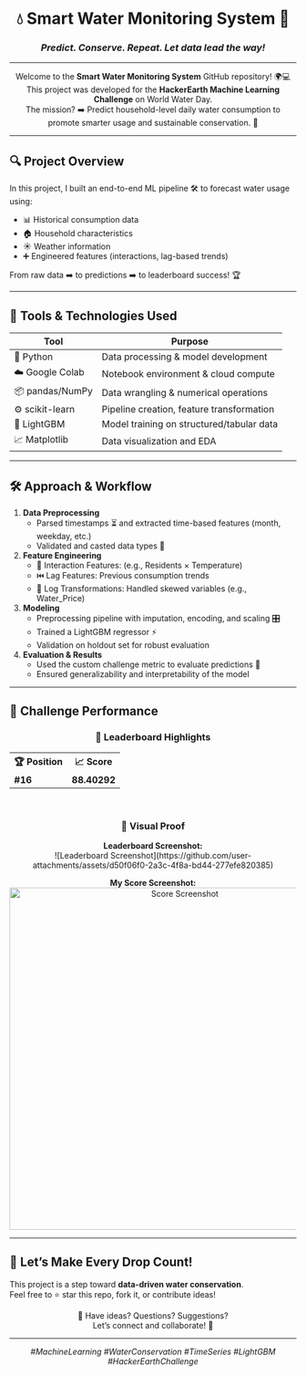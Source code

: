 <!-- Title and Tagline -->
<h1 align="center">💧 Smart Water Monitoring System 🚰</h1>
<h3 align="center"><em>Predict. Conserve. Repeat. Let data lead the way!</em></h3>

---

<!-- Intro Section -->
<p align="center">
  Welcome to the <strong>Smart Water Monitoring System</strong> GitHub repository! 🌍💻<br>
  This project was developed for the <strong>HackerEarth Machine Learning Challenge</strong> on World Water Day.<br>
  The mission? ➡️ Predict household-level daily water consumption to promote smarter usage and sustainable conservation. 🌱
</p>

---

<!-- Overview Section -->
## 🔍 Project Overview

In this project, I built an end-to-end ML pipeline 🛠️ to forecast water usage using:

- 📊 Historical consumption data  
- 🏠 Household characteristics  
- ☀️ Weather information  
- ➕ Engineered features (interactions, lag-based trends)

From raw data ➡️ to predictions ➡️ to leaderboard success! 🏆  

---

<!-- Tools and Tech Section -->
## 🧰 Tools & Technologies Used

| Tool           | Purpose                                      |
|----------------|----------------------------------------------|
| 🐍 Python       | Data processing & model development          |
| ☁️ Google Colab | Notebook environment & cloud compute         |
| 📦 pandas/NumPy | Data wrangling & numerical operations        |
| ⚙️ scikit-learn | Pipeline creation, feature transformation    |
| 🌲 LightGBM     | Model training on structured/tabular data    |
| 📈 Matplotlib   | Data visualization and EDA                   |

---

<!-- Approach Section -->
## 🛠️ Approach & Workflow

<ol>
  <li><strong>Data Preprocessing</strong>
    <ul>
      <li>Parsed timestamps ⏳ and extracted time-based features (month, weekday, etc.)</li>
      <li>Validated and casted data types 📐</li>
    </ul>
  </li>
  <li><strong>Feature Engineering</strong>
    <ul>
      <li>🔗 Interaction Features: (e.g., Residents × Temperature)</li>
      <li>⏮️ Lag Features: Previous consumption trends</li>
      <li>🔄 Log Transformations: Handled skewed variables (e.g., Water_Price)</li>
    </ul>
  </li>
  <li><strong>Modeling</strong>
    <ul>
      <li>Preprocessing pipeline with imputation, encoding, and scaling 🎛️</li>
      <li>Trained a LightGBM regressor ⚡</li>
      <li>Validation on holdout set for robust evaluation</li>
    </ul>
  </li>
  <li><strong>Evaluation & Results</strong>
    <ul>
      <li>Used the custom challenge metric to evaluate predictions 📏</li>
      <li>Ensured generalizability and interpretability of the model</li>
    </ul>
  </li>
</ol>

---

<!-- Leaderboard Results Section -->
## 🏅 Challenge Performance

<div align="center">

### 🎉 Leaderboard Highlights  
<table>
  <tr>
    <th>🏆 Position</th>
    <th>📈 Score</th>
  </tr>
  <tr>
    <td><b>#16</b></td>
    <td><b>88.40292</b></td>
  </tr>
</table>

<br>

<!-- Screenshots Section -->
### 📸 Visual Proof  

<p>
  <strong>Leaderboard Screenshot:</strong><br>
  ![Leaderboard Screenshot](https://github.com/user-attachments/assets/d50f06f0-2a3c-4f8a-bd44-277efe820385)
</p>

<p>
  <strong>My Score Screenshot:</strong><br>
  <img src="images/score.png" alt="Score Screenshot" width="600"/>
</p>

</div>

---

<!-- Call to Action Section -->
## 🚀 Let’s Make Every Drop Count!  

This project is a step toward **data-driven water conservation**.  
Feel free to ⭐ star this repo, fork it, or contribute ideas!

<p align="center">
  🧠 Have ideas? Questions? Suggestions? <br>
  Let’s connect and collaborate! 🤝  
</p>

---

<!-- Hashtags/Tags -->
<p align="center"><i>#MachineLearning #WaterConservation #TimeSeries #LightGBM #HackerEarthChallenge</i></p>
